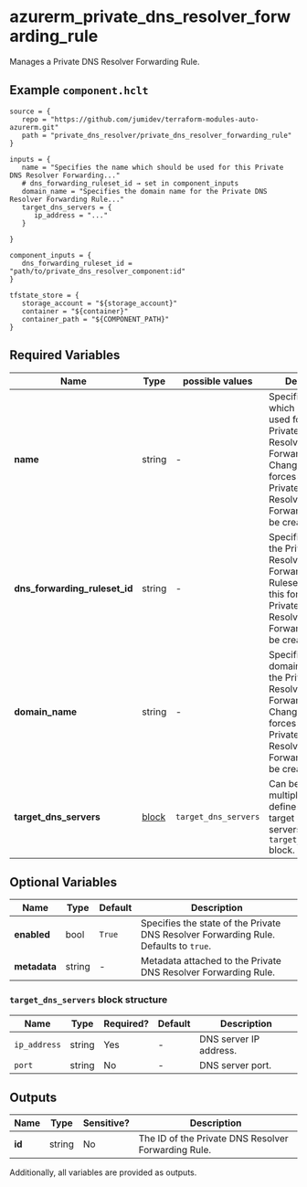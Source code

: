 # azurerm_private_dns_resolver_forwarding_rule

Manages a Private DNS Resolver Forwarding Rule.

## Example `component.hclt`

```hcl
source = {
   repo = "https://github.com/jumidev/terraform-modules-auto-azurerm.git"   
   path = "private_dns_resolver/private_dns_resolver_forwarding_rule"   
}

inputs = {
   name = "Specifies the name which should be used for this Private DNS Resolver Forwarding..."   
   # dns_forwarding_ruleset_id → set in component_inputs
   domain_name = "Specifies the domain name for the Private DNS Resolver Forwarding Rule..."   
   target_dns_servers = {
      ip_address = "..."      
   }
   
}

component_inputs = {
   dns_forwarding_ruleset_id = "path/to/private_dns_resolver_component:id"   
}

tfstate_store = {
   storage_account = "${storage_account}"   
   container = "${container}"   
   container_path = "${COMPONENT_PATH}"   
}

```

## Required Variables

| Name | Type |  possible values |  Description |
| ---- | --------- |  ----------- | ----------- |
| **name** | string |  -  |  Specifies the name which should be used for this Private DNS Resolver Forwarding Rule. Changing this forces a new Private DNS Resolver Forwarding Rule to be created. | 
| **dns_forwarding_ruleset_id** | string |  -  |  Specifies the ID of the Private DNS Resolver Forwarding Ruleset. Changing this forces a new Private DNS Resolver Forwarding Rule to be created. | 
| **domain_name** | string |  -  |  Specifies the domain name for the Private DNS Resolver Forwarding Rule. Changing this forces a new Private DNS Resolver Forwarding Rule to be created. | 
| **target_dns_servers** | [block](#target_dns_servers-block-structure) |  `target_dns_servers`  |  Can be specified multiple times to define multiple target DNS servers. Each `target_dns_servers` block. | 

## Optional Variables

| Name | Type |  Default  |  Description |
| ---- | --------- |  ----------- | ----------- |
| **enabled** | bool |  `True`  |  Specifies the state of the Private DNS Resolver Forwarding Rule. Defaults to `true`. | 
| **metadata** | string |  -  |  Metadata attached to the Private DNS Resolver Forwarding Rule. | 

### `target_dns_servers` block structure

| Name | Type | Required? | Default | Description |
| ---- | ---- | --------- | ------- | ----------- |
| `ip_address` | string | Yes | - | DNS server IP address. |
| `port` | string | No | - | DNS server port. |



## Outputs

| Name | Type | Sensitive? | Description |
| ---- | ---- | --------- | --------- |
| **id** | string | No  | The ID of the Private DNS Resolver Forwarding Rule. | 

Additionally, all variables are provided as outputs.
